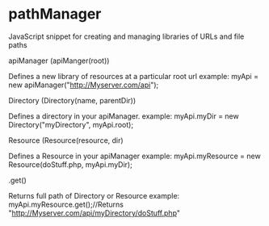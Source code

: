 # pathManager
JavaScript snippet for creating and managing libraries of URLs and file paths


apiManager (apiManger(root))

Defines a new library of resources at a particular root url
example:
myApi = new apiManager("http://Myserver.com/api");

Directory (Directory(name, parentDir))

Defines a directory in your apiManager.
example:
myApi.myDir = new Directory("myDirectory", myApi.root);

Resource (Resource(resource, dir)

Defines a Resource in your apiManager
example:
myApi.myResource = new Resource(doStuff.php, myApi.myDir);

.get()

Returns full path of Directory or Resource
example:
myApi.myResource.get();//Returns "http://Myserver.com/api/myDirectory/doStuff.php"
